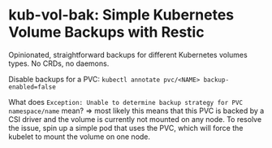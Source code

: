 # kub-vol-bak: Simple Kubernetes Volume Backups with Restic

Opinionated, straightforward backups for different Kubernetes volumes types. No CRDs, no daemons.

Disable backups for a PVC: `kubectl annotate pvc/<NAME> backup-enabled=false`

What does `Exception: Unable to determine backup strategy for PVC namespace/name` mean?
=> most likely this means that this PVC is backed by a CSI driver and the volume is currently not mounted on any node. To resolve the issue, spin up a simple pod that uses the PVC, which will force the kubelet to mount the volume on one node.
